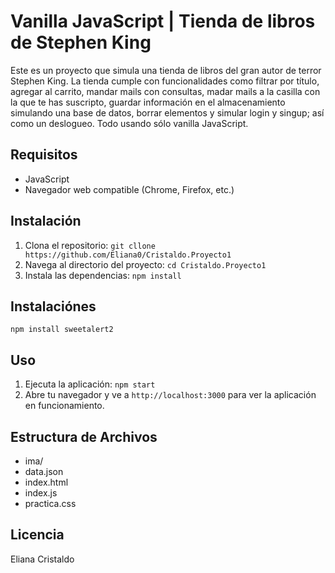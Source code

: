 # Vanilla JavaScript | Tienda de libros de Stephen King 

Este es un proyecto que simula una tienda de libros del gran autor de terror Stephen King. La tienda cumple con funcionalidades como filtrar por título, agregar al carrito, mandar mails con consultas, madar mails a la casilla con la que te has suscripto, guardar información en el almacenamiento simulando una base de datos, borrar elementos y simular login y singup; así como un deslogueo. Todo usando sólo vanilla JavaScript.

## Requisitos

- JavaScript
- Navegador web compatible (Chrome, Firefox, etc.)

## Instalación

1. Clona el repositorio: `git cllone https://github.com/Eliana0/Cristaldo.Proyecto1`
2. Navega al directorio del proyecto: `cd Cristaldo.Proyecto1`
3. Instala las dependencias: `npm install`

## Instalaciónes

`npm install sweetalert2`

## Uso

1. Ejecuta la aplicación: `npm start`
2. Abre tu navegador y ve a `http://localhost:3000` para ver la aplicación en funcionamiento.

## Estructura de Archivos

- ima/ 
- data.json
- index.html
- index.js
- practica.css

## Licencia

Eliana Cristaldo
